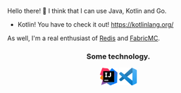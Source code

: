 Hello there! 👋 I think that I can use Java, Kotlin and Go.<br>

- Kotlin! You have to check it out! https://kotlinlang.org/

As well, I'm a real enthusiast of <a href="https://redis.io/">Redis</a> and <a href="https://fabricmc.net/">FabricMC</a>. 

<!-- The thing below is a neat trick that works on github -->
<!-- https://github.com/USERNAME.png -->
<div align="center">
    <h3>Some technology.</h3>
    <a href="https://www.jetbrains.com/idea/"><img src="idea.png" height="40" /></a>
    <a href="https://code.visualstudio.com/"><img src="code.png" height="40" /></a>
</div>

